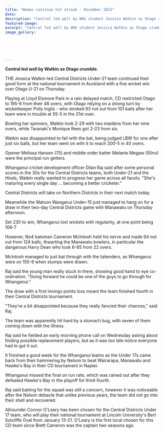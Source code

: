 ```yaml
---
title: "Women continue hot streak - December 2015"
date: 
description: "Central led well by WHS student Jessica Watkin as Otago crumble, Wanganui Chronicle article on 19/12/15..."
featured-image: 
excerpt: "Central led well by WHS student Jessica Watkin as Otago crumble, Wanganui Chronicle article on 19/12/15..."
image_gallery:
	
	
	
	
	
---
```


<p><strong>Central led well by Watkin as Otago crumble.</strong></p>
<p>THE Jessica Watkin-led Central Districts Under-21 team continued their good form at the national tournament in Auckland with a five wicket win over Otago U-21 on Thursday.</p>
<p>Playing at Lloyd Elsmore Park in a rain delayed match, CD restricted Otago to 195-6 from their 46 overs, with Otago relying on a strong turn by wicketkeeper Polly Inglis - who stroked 93 not out from 101 balls after her team were in trouble at 55-5 in the 21st over.</p>
<p>Bowling her spinners, Watkin took 2-29 with two maidens from her nine overs, while Taranaki's Monique Rees got 2-23 from six.</p>
<p>Watkin was disappointed to fail with the bat, being judged LBW for one after just six balls, but her team went on with it to reach 200-5 in 40 overs.</p>
<p>Opener Melissa Hansen (75) and middle order batter Melanie Megaw (55no) were the principal run getters.</p>
<p>Whanganui cricket development officer Dilan Raj said after some personal scores in the 30s for the Central Districts teams, both Under-21 and the Hinds, Watkin really wanted to progress her game across all facets. "She's maturing every single day ... becoming a better cricketer."</p>
<p>Central Districts will take on Northern Districts in their next match today.</p>
<p>Meanwhile the Watson Wanganui Under-15 just managed to hang on for a draw in their two-day Central Districts game with Manawatu on Thursday afternoon.</p>
<p>Set 230 to win, Whanganui lost wickets with regularity, at one point being 106-7</p>
<p>However, No4 batsman Cameron McIntosh held his nerve and made 64 not out from 124 balls, thwarting the Manawatu bowlers, in particular the dangerous Harry Dean who took 6-65 from 22 overs.</p>
<p>McIntosh managed to just bat through with the tailenders, as Whanganui were on 155-9 when stumps were drawn.</p>
<p>Raj said the young man really stuck in there, showing good hand to eye co-ordination. "Going forward he could be one of the guys to go through for Whanganui."</p>
<p>The draw with a first innings points loss meant the team finished fourth in their Central Districts tournament.</p>
<p>"They're a bit disappointed because they really fancied their chances," said Raj.</p>
<p>The team was apparently hit hard by a stomach bug, with seven of them coming down with the illness.</p>
<p>Raj said he fielded an early morning phone call on Wednesday asking about finding possible replacement players, but as it was too late notice everyone had to gut it out.</p>
<p>It finished a good week for the Whanganui teams as the Under 17s came back from their hammering by Nelson to beat Wairarapa, Manawatu and Hawke's Bay in their CD tournament in Napier.</p>
<p>Whanganui missed the final on run rate, which was rained out after they defeated Hawke's Bay in the playoff for third-fourth.</p>
<p>Raj said batting for the squad was still a concern, however it was noticeable after the Nelson debacle that unlike previous years, the team did not go into their shell and recovered.</p>
<p>Allrounder Connor O'Leary has been chosen for the Central Districts Under 17 team, who will play their national tournament at Lincoln University's Bert Sutcliffe Oval from January 13-21. O'Leary is the first local chosen for this CD team since Brett Cameron was the captain two seasons ago.</p>

